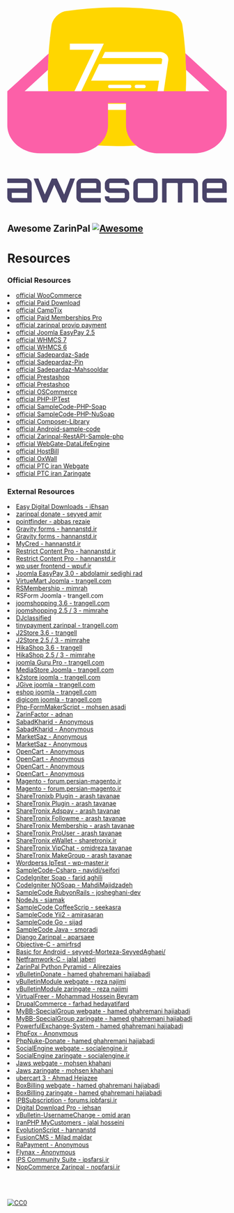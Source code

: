 <p align="center">
  <br>
  <svg id="Layer_1" data-name="Layer 1" xmlns="http://www.w3.org/2000/svg" viewBox="0 0 585.1 519.11"><defs><style>.cls-1{fill:#494368;}.cls-2{fill:#fc60a8;}.cls-3{fill:#ffd600;}.cls-4{fill:#fff;}</style></defs><title>awesome</title><path class="cls-1" d="M252.29,539.9a13.66,13.66,0,0,1,10.1,4.2,13.82,13.82,0,0,1,4.2,10.1v49.6h-50.7a13.66,13.66,0,0,1-10.1-4.2,13.82,13.82,0,0,1-4.2-10.1V565.9h53.1V554.2a2.39,2.39,0,0,0-2.4-2.4h-50.7V539.9h50.7Zm2.4,52V577.8h-41.2v11.7a2.39,2.39,0,0,0,2.4,2.4h38.8Zm114.7-52h12.7l-24,63.9h-9.7l-21.5-47.5-20.3,47.5-.2-.1.1.1h-9.6l-25.1-63.9h12.6l17.3,42.4,18.4-42.4h13.6l19.5,42.4Zm67.2,0a13.66,13.66,0,0,1,10.1,4.2,13.82,13.82,0,0,1,4.2,10.1v23.6h-53.1v11.7a2.39,2.39,0,0,0,2.4,2.4h50.7v11.9h-50.7a13.66,13.66,0,0,1-10.1-4.2,13.82,13.82,0,0,1-4.2-10.1V554.2a13.66,13.66,0,0,1,4.2-10.1,13.82,13.82,0,0,1,10.1-4.2h36.4Zm-38.8,26H439V554.2a2.39,2.39,0,0,0-2.4-2.4h-36.4a2.39,2.39,0,0,0-2.4,2.4v11.7Zm129-11.6v2.4h-11.9v-2.4a2.39,2.39,0,0,0-2.4-2.4h-36.4a2.39,2.39,0,0,0-2.4,2.4v9.3a2.39,2.39,0,0,0,2.4,2.4h36.4a13.66,13.66,0,0,1,10.1,4.2,13.82,13.82,0,0,1,4.2,10.1v9.3a13.66,13.66,0,0,1-4.2,10.1,13.82,13.82,0,0,1-10.1,4.2h-36.4a13.66,13.66,0,0,1-10.1-4.2,13.82,13.82,0,0,1-4.2-10.1v-2.4h11.9v2.4a2.39,2.39,0,0,0,2.4,2.4h36.4a2.39,2.39,0,0,0,2.4-2.4v-9.3a2.39,2.39,0,0,0-2.4-2.4h-36.4a13.66,13.66,0,0,1-10.1-4.2,13.82,13.82,0,0,1-4.2-10.1v-9.3a13.66,13.66,0,0,1,4.2-10.1,13.82,13.82,0,0,1,10.1-4.2h36.4a13.66,13.66,0,0,1,10.1,4.2A13.51,13.51,0,0,1,526.79,554.3ZM552,539.9h36.4a13.66,13.66,0,0,1,10.1,4.2,13.82,13.82,0,0,1,4.2,10.1v35.3a13.66,13.66,0,0,1-4.2,10.1,13.82,13.82,0,0,1-10.1,4.2H552a13.66,13.66,0,0,1-10.1-4.2,13.82,13.82,0,0,1-4.2-10.1V554.2a13.66,13.66,0,0,1,4.2-10.1,13.82,13.82,0,0,1,10.1-4.2Zm36.4,11.9H552a2.39,2.39,0,0,0-2.4,2.4v35.3a2.39,2.39,0,0,0,2.4,2.4h36.4a2.39,2.39,0,0,0,2.4-2.4V554.2a2.19,2.19,0,0,0-.7-1.7A2.61,2.61,0,0,0,588.39,551.8Zm107.5-11.9a13.66,13.66,0,0,1,10.1,4.2,13.82,13.82,0,0,1,4.2,10.1v49.6h-11.8V554.2a2.19,2.19,0,0,0-.7-1.7,2.41,2.41,0,0,0-1.8-.7h-25.2a2.39,2.39,0,0,0-2.4,2.4v49.6h-11.9V554.2a2.39,2.39,0,0,0-2.4-2.4h-25.3a2.39,2.39,0,0,0-2.4,2.4v49.6h-11.9V539.9Zm76.5,0a13.66,13.66,0,0,1,10.1,4.2,13.82,13.82,0,0,1,4.2,10.1v23.6h-53.1v11.7a2.39,2.39,0,0,0,2.4,2.4h50.7v11.9H736a13.66,13.66,0,0,1-10.1-4.2,13.82,13.82,0,0,1-4.2-10.1V554.2a13.66,13.66,0,0,1,4.2-10.1,13.82,13.82,0,0,1,10.1-4.2h36.4Zm-38.8,26h41.2V554.2a2.39,2.39,0,0,0-2.4-2.4H736a2.39,2.39,0,0,0-2.4,2.4v11.7Z" transform="translate(-201.59 -84.79)"/><path class="cls-2" d="M351.74,170.1,310,208.43" transform="translate(-201.59 -84.79)"/><path class="cls-2" d="M372.84,193.1l-21.1-23" transform="translate(-201.59 -84.79)"/><path class="cls-3" d="M630.9,443.59a944.72,944.72,0,0,1-273.53,0c-17.76-2.7-35-19.9-37.66-37.66a944.72,944.72,0,0,1,0-273.53c2.7-17.76,19.9-35,37.66-37.66a944.72,944.72,0,0,1,273.53,0c17.76,2.7,35,19.9,37.66,37.66a944.72,944.72,0,0,1,0,273.53C665.86,423.69,648.66,440.89,630.9,443.59Z" transform="translate(-201.59 -84.79)"/><path class="cls-2" d="M310.38,250.41l62.46-57.31" transform="translate(-201.59 -84.79)"/><path class="cls-4" d="M446.33,235.52h166.6l1.8-11.8v-.3a2.92,2.92,0,0,0-1.1-2.1,6.51,6.51,0,0,0-3.6-1.8H454l7.9-16.4h147.2a17.33,17.33,0,0,1,3.2.3,23.54,23.54,0,0,1,12.8,6.3,19.13,19.13,0,0,1,6,13.8,11.84,11.84,0,0,1-.2,2.6l-16.4,110.5a25.77,25.77,0,0,1-7,14.5,20.37,20.37,0,0,1-14.7,6.1H357.13l5.6-11.7,70.4-148h-64.8v-16.4H459l-5.5,11.7L383,340.92h209.6a4.22,4.22,0,0,0,3.1-1.3,9.31,9.31,0,0,0,2.4-5.3l8.2-54.8H425Zm13.2,79.6h104.2a4.5,4.5,0,0,1,4.5,4.5s0,.07,0,.1h0a4.63,4.63,0,0,1-4.5,4.6H459.53a4.5,4.5,0,0,1-4.5-4.5s0-.07,0-.1h0a4.5,4.5,0,0,1,4.4-4.6Zm86.5-24.7h20a4.59,4.59,0,0,1,4.6,4.58s0,0,0,0h0a4.65,4.65,0,0,1-4.6,4.6H546a4.59,4.59,0,0,1-4.6-4.58s0,0,0,0h0A4.65,4.65,0,0,1,546,290.42Zm-71,0h52.8a4.59,4.59,0,0,1,4.6,4.58s0,0,0,0h0a4.65,4.65,0,0,1-4.6,4.6H475a4.59,4.59,0,0,1-4.6-4.58s0,0,0,0h0A4.65,4.65,0,0,1,475,290.42Z" transform="translate(-201.59 -84.79)"/><path class="cls-2" d="M678.29,250.73l62.25,57.07H247.84L310,250.73l.45-15.26,1.3-27.95-110,100.27h-.1v90.7c0,41,39.5,74.4,88,74.4h92.5c48.5,0,88-33.4,88-74.4V338.9h48v59.6c0,41,39.5,74.4,88,74.4h92.5c48.5,0,88-33.4,88-74.4V307.8L676.44,206.71l1.85,44" transform="translate(-201.59 -84.79)"/></svg>
  <br>
  <br>
</p>

## Awesome ZarinPal [![Awesome](https://cdn.rawgit.com/sindresorhus/awesome/d7305f38d29fed78fa85652e3a63e154dd8e8829/media/badge.svg)](https://github.com/ZarinPal-Lab/awesome-zarinpal)

# Resources


### Official Resources

<li><a href="https://downloads.wordpress.org/plugin/zarinpal-woocommerce-payment-gateway.zip" target="_blank">official  WooCommerce</a></li>
<li><a href="https://downloads.wordpress.org/plugin/zarinpal-paid-downloads.zip" target="_blank">official  Paid Download</a></li>
<li><a href="https://downloads.wordpress.org/plugin/zarinpal-payment-gateway-for-camptix.zip" target="_blank">official  CampTix</a></li>
<li><a href="https://downloads.wordpress.org/plugin/zarinpal-paid-memberships-pro.zip" target="_blank">official  Paid Memberships Pro</a></li>
<li><a href="https://downloads.wordpress.org/plugin/zarinpal-provip-payment.zip" target="_blank">official   zarinpal provip payment</a></li>
<li><a href="https://github.com/ZarinPal-Lab/Joomla-EasyPay/archive/v2.5.zip" target="_blank">official  Joomla EasyPay 2.5 </a></li>
<li><a href="https://github.com/ZarinPal-Lab/WHMCS/archive/whmcs7.zip" target="_blank">official   WHMCS 7</a></li>
<li><a href="https://github.com/ZarinPal-Lab/WHMCS/archive/master.zip" target="_blank">official   WHMCS 6</a></li>
<li><a href="https://github.com/SamanSystems/Sadepardaz-Sade/archive/master.zip" target="_blank">official   Sadepardaz-Sade</a></li>
<li><a href="https://github.com/SamanSystems/Sadepardaz-Pin/archive/master.zip" target="_blank">official   Sadepardaz-Pin</a></li>
<li><a href="https://github.com/SamanSystems/Sadepardaz-Mahsooldar/archive/master.zip" target="_blank">official   Sadepardaz-Mahsooldar</a></li>
<li><a href="https://github.com/ZarinPal-Lab/Prestashop/releases/download/v2.7.5/ZarinGate-Prestashop.zip" target="_blank">official   Prestashop</a></li>
<li><a href="https://github.com/ZarinPal-Lab/Prestashop/releases/download/v2.7.5/Prestashop.zip" target="_blank">official   Prestashop</a></li>
<li><a href="https://github.com/ZarinPal-Lab/OSCommerce/archive/master.zip" target="_blank">official   OSCommerce</a></li>
<li><a href="https://github.com/ZarinPal-Lab/PHP-IPTest/archive/master.zip" target="_blank">official   PHP-IPTest</a></li>
<li><a href="https://github.com/ZarinPal-Lab/SampleCode-PHP-Soap/archive/master.zip" target="_blank">official   SampleCode-PHP-Soap</a></li>
<li><a href="https://github.com/ZarinPal-Lab/SampleCode-PHP-NuSoap/archive/master.zip" target="_blank">official   SampleCode-PHP-NuSoap</a></li>
<li><a href="https://github.com/ZarinPal-Lab/Composer-Library/archive/master.zip" target="_blank">official   Composer-Library</a></li>
<li><a href="https://github.com/ZarinPal-Lab/Android-sample-code/archive/master.zip" target="_blank">official   Android-sample-code</a></li>
<li><a href="https://github.com/ZarinPal-Lab/Zarinpal-RestAPI-Sample-php/archive/master.zip" target="_blank">official   Zarinpal-RestAPI-Sample-php</a></li>
<li><a href="https://github.com/SamanSystems/WebGate-DataLifeEngine/archive/master.zip" target="_blank">official   WebGate-DataLifeEngine</a></li>
<li><a href="https://github.com/ZarinPal-Lab/HostBill/archive/master.zip" target="_blank">official   HostBill</a></li>
<li><a href="https://github.com/ZarinPal-Lab/OxWall/archive/master.zip" target="_blank">official     OxWall</a></li>
<li><a href="https://github.com/ZarinPal-Lab/IranPTC/archive/master.zip" target="_blank">official   PTC iran Webgate</a></li>
<li><a href="https://github.com/ZarinPal-Lab/IranPTC/archive/zaringate.zip" target="_blank">official   PTC iran Zaringate</a></li>

### External Resources

 <li><a href="https://github.com/SamanSystems/WebGate-Easy-Digital-Download/archive/master.zip" target="_blank">Easy Digital Downloads - iEhsan</a></li>
        <li><a href="https://downloads.wordpress.org/plugin/erima-zarinpal-donate.zip" target="_blank">zarinpal donate - seyyed amir</a></li>
        <li><a href="https://github.com/SamanSystems/Wordpress-Postfinder-with-zarinpal/archive/master.zip" target="_blank">pointfinder - abbas rezaie </a></li>
        <li><a href="https://github.com/ZarinPal-Lab/GravityForms/archive/master.zip" target="_blank">Gravity forms - hannanstd.ir</a></li>
        <li><a href="https://github.com/ZarinPal-Lab/GravityForms/archive/zaringate.zip" target="_blank">Gravity forms - hannanstd.ir</a></li>
        <li><a href="https://github.com/SamanSystems/Wordperss-MyCred-WebGate/archive/master.zip" target="_blank">MyCred - hannanstd.ir</a></li>
        <li><a href="https://github.com/ZarinPal-Lab/RestrictContentPro/archive/master.zip" target="_blank">Restrict Content Pro - hannanstd.ir</a></li>
        <li><a href="https://github.com/ZarinPal-Lab/RestrictContentPro/archive/zaringate.zip" target="_blank">Restrict Content Pro - hannanstd.ir</a></li>
        <li><a href="https://github.com/ZarinPal-Lab/wp-user-frontend/archive/master.zip" target="_blank">wp user frontend - wpuf.ir</a></li>
        <li><a href="https://github.com/rozebeh2008/zarinpal-component-j3.0/archive/zarinpal.zip" target="_blank">Joomla EasyPay 3.0 - abdolamir sedighi rad</a></li>
        <li><a href="https://github.com/shahryarjb/virtuemart-zarinpal/archive/0.2.zip" target="_blank">VirtueMart Joomla - trangell.com</a></li>
        <li><a href="https://github.com/ZarinPal-Lab/Joomla-RSMembership/releases/download/v1.21/plg_rsmembership_zarinpal-v1.21.zip" target="_blank">RSMembership - mimrah</a></li>
        <li><a href="https://github.com/shahryarjb/rsform-zarinpal/archive/0.2.zip" target="_blank"> </a>RSForm Joomla - trangell.com</li>
        <li><a href="https://github.com/shahryarjb/joomshopping-zarinpal/archive/0.3.zip" target="_blank">joomshopping 3.6 - trangell.com</a></li>
        <li><a href="https://github.com/ZarinPal-Lab/Joomshopping/releases/download/v4.10/pkg_joomshopping_zarinpal-v4.10-unzip-first.zip" target="_blank">joomshopping 2.5 / 3 - mimrahe</a></li>
        <li><a href="https://github.com/ZarinPal-Lab/DJ-Classified/releases/download/v3.4/plg_djcfZarinpal-v3.4.zip" target="_blank">DJclassified</a></li>
        <li><a href="https://github.com/shahryarjb/tinypayment-all-persian-bank/archive/3.0.1.zip" target="_blank">tinypayment zarinpal - trangell.com</a></li>
        <li><a href="https://github.com/shahryarjb/j2store-zarinpal/archive/0.3.zip" target="_blank">J2Store 3.6 - trangell</a></li>
        <li><a href="https://github.com/ZarinPal-Lab/WebGate-Zarinpal-J2Store-v3.3/releases/download/v3.3/plg_j2store_payment_zarinpal.zip" target="_blank">J2Store 2.5 / 3 - mimrahe</a></li>
        <li><a href="https://github.com/shahryarjb/hikashop-zarinpal/archive/0.2.zip" target="_blank">HikaShop 3.6 - trangell</a></li>
        <li><a href="https://github.com/ZarinPal-Lab/Joomla-HikaShop/releases/download/v3/hikashop-webgate-v3.zip" target="_blank">HikaShop 2.5 / 3 - mimrahe</a></li>
        <li><a href="https://github.com/shahryarjb/GuruPro-zarinpal/archive/0.3.zip" target="_blank">joomla Guru Pro - trangell.com</a></li>
        <li><a href="https://github.com/ZarinPal-Lab/joomla-MediaStore-zarinpal/archive/master.zip" target="_blank">MediaStore Joomla - trangell.com</a></li>
        <li><a href="https://github.com/shahryarjb/k2store-zarinpal/archive/0.3.zip" target="_blank">k2store joomla - trangell.com</a></li>
        <li><a href="https://github.com/shahryarjb/JGive-zarinpal/archive/0.2.zip" target="_blank">JGive joomla - trangell.com</a></li>
        <li><a href="https://github.com/shahryarjb/eshop-zarinpal/archive/0.2.zip" target="_blank">eshop joomla - trangell.com</a></li>
        <li><a href="https://github.com/shahryarjb/digicom-zarinpal/archive/0.2.zip" target="_blank">digicom joomla - trangell.com</a></li>
        <li><a href="https://github.com/ZarinPal-Lab/Php-FormMakerScript/archive/master.zip" target="_blank">Php-FormMakerScript - mohsen asadi</a></li>
        <li><a href="https://github.com/ZarinPal-Lab/ZarinFactor/archive/master.zip" target="_blank">ZarinFactor - adnan</a></li>
        <li><a href="https://github.com/ZarinPal-Lab/SabadKharid/archive/master.zip" target="_blank">SabadKharid - Anonymous</a></li>
        <li><a href="https://github.com/ZarinPal-Lab/SabadKharid/archive/zaringate.zip" target="_blank">SabadKharid - Anonymous</a></li>
        <li><a href="https://github.com/ZarinPal-Lab/MarketSaz/archive/master.zip" target="_blank">MarketSaz - Anonymous</a></li>
        <li><a href="https://github.com/ZarinPal-Lab/MarketSaz/archive/zaringate.zip" target="_blank">MarketSaz - Anonymous</a></li>
        <li><a href="https://github.com/ZarinPal-Lab/OpenCart/archive/1.5-webgate.zip" target="_blank">OpenCart - Anonymous</a></li>
        <li><a href="https://github.com/ZarinPal-Lab/OpenCart/archive/1.5-zaringate.zip" target="_blank">OpenCart - Anonymous</a></li>
        <li><a href="https://github.com/ZarinPal-Lab/OpenCart/archive/2.0-webgate.zip" target="_blank">OpenCart - Anonymous</a></li>
        <li><a href="https://github.com/ZarinPal-Lab/OpenCart/archive/v2.2.ocmod.zip" target="_blank">OpenCart - Anonymous</a></li>
        <li><a href="https://github.com/ZarinPal-Lab/magento-1.9/archive/master.zip" target="_blank">Magento - forum.persian-magento.ir</a></li>
        <li><a href="https://github.com/ZarinPal-Lab/magento-1.9/archive/magento-zaringate.zip" target="_blank">Magento - forum.persian-magento.ir</a></li>
        <li><a href="https://github.com/ZarinPal-Lab/ShareTronix-Plugin/archive/master.zip" target="_blank">ShareTronixb Plugin - arash tavanae</a></li>
        <li><a href="https://github.com/ZarinPal-Lab/ShareTronix-Plugin/archive/zaringate.zip" target="_blank">ShareTronix Plugin - arash tavanae</a></li>
        <li><a href="https://github.com/ZarinPal-Lab/ShareTronix-Adspay/archive/master.zip" target="_blank">ShareTronix Adspay - arash tavanae</a></li>
        <li><a href="https://github.com/ZarinPal-Lab/ShareTronix-Followme/archive/master.zip" target="_blank">ShareTronix Followme - arash tavanae</a></li>
        <li><a href="https://github.com/ZarinPal-Lab/ShareTronix-Membership/archive/master.zip" target="_blank">ShareTronix Membership - arash tavanae</a></li>
        <li><a href="https://github.com/ZarinPal-Lab/ShareTronix-ProUser/archive/master.zip" target="_blank">ShareTronix ProUser - arash tavanae</a></li>
        <li><a href="https://github.com/ZarinPal-Lab/ShareTronix-eWallet/archive/master.zip" target="_blank">ShareTronix eWallet - sharetronix.ir</a></li>
        <li><a href="https://github.com/ZarinPal-Lab/ShareTronix-VipChat/archive/master.zip" target="_blank">ShareTronix VipChat - omidreza tavanae</a></li>
        <li><a href="https://github.com/ZarinPal-Lab/ShareTronix-MakeGroup/archive/master.zip" target="_blank">ShareTronix MakeGroup - arash tavanae</a></li>
        <li><a href="https://github.com/ZarinPal-Lab/Wordperss-IpTest/archive/master.zip" target="_blank">Wordperss IpTest - wp-master.ir</a></li>
        <li><a href="https://github.com/ZarinPal-Lab/SampleCode-Csharp/archive/master.zip" target="_blank">SampleCode-Csharp - navidi/seifori</a></li>
        <li><a href="https://github.com/FaridAgl/CI-ZarinPal/archive/master.zip" target="_blank">CodeIgniter Soap - farid aghili</a></li>
        <li><a href="https://github.com/ZarinPal-Lab/SampleCode-CodeIgniter/archive/master.zip" target="_blank">CodeIgniter NOSoap - MahdiMajidzadeh</a></li>
        <li><a href="https://github.com/ZarinPal-Lab/SampleCode-RubyonRails/archive/master.zip" target="_blank">SampleCode RubyonRails - josheghani-dev</a></li>
        <li><a href="https://github.com/siamak/zarinpal-checkout/archive/master.zip" target="_blank">NodeJs - siamak</a></li>
        <li><a href="https://github.com/ZarinPal-Lab/SampleCode-CoffeeScrip/archive/master.zip" target="_blank">SampleCode CoffeeScrip - seekasra</a></li>
        <li><a href="https://github.com/ZarinPal-Lab/SampleCode-Yii2/archive/master.zip" target="_blank">SampleCode Yii2 - amirasaran</a></li>
        <li><a href="https://github.com/ZarinPal-Lab/SampleCode-Go/archive/master.zip" target="_blank">SampleCode Go - sijad</a></li>
        <li><a href="https://github.com/ZarinPal-Lab/SampleCode-Java/archive/master.zip" target="_blank">SampleCode Java - smoradi</a></li>
        <li><a href="https://github.com/ZarinPal-Lab/Django-Zarinpal/archive/master.zip" target="_blank">Django Zarinpal - aparsaee</a></li>
        <li><a href="https://github.com/amirfrsd/ZarinPal/archive/master.zip" target="_blank">Objective-C - amirfrsd</a></li>
        <li><a href="https://github.com/ZarinPal-Lab/ZarinPal-Sample-For-B4A/archive/master.zip" target="_blank">Basic for Android - seyyed-Morteza-SeyyedAghaei/</a></li>
        <li><a href="https://github.com/ZarinPal-Lab/Netframwork-C--Zarinpal/archive/master.zip" target="_blank">Netframwork-C - jalal jaberi</a></li>
        <li><a href="https://github.com/Alirezaies/ZarinPal-Python-Pyramid/archive/master.zip" target="_blank">ZarinPal Python Pyramid - Alirezaies</a></li>
        <li><a href="https://github.com/ZarinPal-Lab/vBulletinDonate/archive/master.zip" target="_blank">vBulletinDonate - hamed ghahremani hajiabadi</a></li>
        <li><a href="https://github.com/ZarinPal-Lab/vBulletinModule/archive/master.zip" target="_blank">vBulletinModule webgate - reza najimi</a></li>
        <li><a href="https://github.com/ZarinPal-Lab/vBulletinModule/archive/zaringate.zip" target="_blank">vBulletinModule zaringate - reza najimi</a></li>
        <li><a href="https://github.com/ZarinPal-Lab/VirtualFreer/releases/download/v1.5/VirtualFreer.zip" target="_blank">VirtualFreer - Mohammad Hossein Beyram</a></li>
        <li><a href="https://github.com/ZarinPal-Lab/DrupalCommerce/releases/download/v1.0/DrupalCommerce.zip" target="_blank">DrupalCommerce - farhad hedayatifard</a></li>
        <li><a href="https://github.com/ZarinPal-Lab/MyBB-SpecialGroup/archive/master.zip" target="_blank">MyBB-SpecialGroup webgate - hamed ghahremani hajiabadi</a></li>
        <li><a href="https://github.com/ZarinPal-Lab/MyBB-SpecialGroup/archive/zaringate.zip" target="_blank">MyBB-SpecialGroup zaringate - hamed ghahremani hajiabadi</a></li>
        <li><a href="https://github.com/ZarinPal-Lab/PowerfulExchange-System/archive/master.zip" target="_blank">PowerfulExchange-System - hamed ghahremani hajiabadi</a></li>
        <li><a href="https://github.com/ZarinPal-Lab/PhpFox/archive/master.zip" target="_blank">PhpFox - Anonymous</a></li>
        <li><a href=https://github.com/ZarinPal-Lab/PhpNuke-Donate/archive/master.zip"" target="_blank">PhpNuke-Donate - hamed ghahremani hajiabadi</a></li>
        <li><a href="https://github.com/ZarinPal-Lab/SocialEngine/archive/master.zip" target="_blank">SocialEngine webgate - socialengine.ir</a></li>
        <li><a href="https://github.com/ZarinPal-Lab/SocialEngine/archive/zaringate.zip" target="_blank">SocialEngine zaringate - socialengine.ir</a></li>
        <li><a href="https://github.com/ZarinPal-Lab/Jaws/archive/master.zip" target="_blank">Jaws webgate - mohsen khahani</a></li>
        <li><a href="https://github.com/ZarinPal-Lab/Jaws/archive/zaringate.zip" target="_blank">Jaws zaringate - mohsen khahani</a></li>
        <li><a href="https://github.com/ZarinPal-Lab/Ubercart/archive/master.zip" target="_blank">ubercart 3 - Ahmad Hejazee</a></li>
        <li><a href="https://github.com/ZarinPal-Lab/Boxbilling/archive/master.zip" target="_blank">BoxBilling webgate - hamed ghahremani hajiabadi</a></li>
        <li><a href="https://github.com/ZarinPal-Lab/Boxbilling/archive/zaringate.zip" target="_blank">BoxBilling zaringate - hamed ghahremani hajiabadi</a></li>
        <li><a href="https://github.com/ZarinPal-Lab/IPB-Subscription/archive/master.zip" target="_blank">IPBSubscription - forums.ipbfarsi.ir</a></li>
        <li><a href="https://github.com/ZarinPal-Lab/DigitalDownloadPro/archive/master.zip" target="_blank">Digital Download Pro - iehsan</a></li>
        <li><a href="https://github.com/ZarinPal-Lab/vBulletin-UsernameChange/archive/master.zip" target="_blank">vBulletin-UsernameChange - omid aran</a></li>
        <li><a href="https://github.com/ZarinPal-Lab/IranPHP-MyCustomers/archive/master.zip" target="_blank">IranPHP MyCustomers - jalal hosseini</a></li>
        <li><a href="https://github.com/ZarinPal-Lab/EvolutionScript/archive/master.zip" target="_blank">EvolutionScript - hannanstd</a></li>
        <li><a href="https://github.com/ZarinPal-Lab/FusionCMS/archive/master.zip" target="_blank">FusionCMS - Milad maldar</a></li>
        <li><a href="https://github.com/ZarinPal-Lab/RaPayment/archive/master.zip" target="_blank">RaPayment - Anonymous</a></li>
        <li><a href="https://github.com/ZarinPal-Lab/Flynax/archive/master.zip" target="_blank">Flynax - Anonymous</a></li>
        <li><a href="https://github.com/ZarinPal-Lab/IPS-Community-Suite/archive/master.zip" target="_blank">IPS Community Suite - ipsfarsi.ir</a></li>
        <li><a href="https://github.com/MJ-Vakili/NopCommerce-Zarinpal/releases/download/1/Payments.Zarinpal.rar" target="_blank">NopCommerce Zarinpal - nopfarsi.ir</a></li>


<br/>
<br/>
<br/>

[![CC0](https://i.creativecommons.org/p/zero/1.0/88x31.png)](https://creativecommons.org/publicdomain/zero/1.0/)
